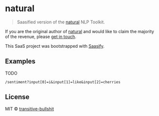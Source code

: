 # natural

> Saasified version of the [natural](https://github.com/NaturalNode/natural) NLP Toolkit.

If you are the original author of [natural](https://github.com/NaturalNode/natural) and would like to claim the majority of the revenue, please [get in touch](mailto:dev@saasify.sh).

This SaaS project was bootstrapped with [Saasify](https://saasify.sh).

## Examples

TODO

`/sentiment?input[0]=i&input[1]=like&input[2]=cherries`

## License

MIT © [transitive-bullshit](https://github.com/transitive-bullshit)